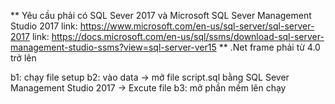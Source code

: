 ** Yêu cầu phải có SQL Sever 2017  và Microsoft SQL Sever Management Studio 2017
link: https://www.microsoft.com/en-us/sql-server/sql-server-2017
link: https://docs.microsoft.com/en-us/sql/ssms/download-sql-server-management-studio-ssms?view=sql-server-ver15
** .Net frame phải từ 4.0 trở lên

b1: chạy file setup
b2: vào data -> mở file script.sql bằng SQL Sever Management Studio 2017 
-> Excute file 
b3: mở phần mềm lên chạy

